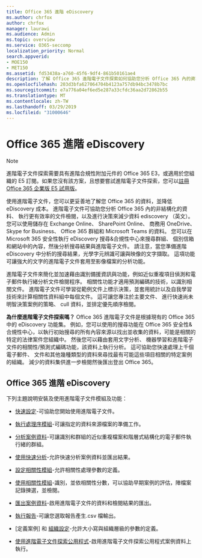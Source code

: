 ```yaml
---
title: Office 365 進階 eDiscovery
ms.author: chrfox
author: chrfox
manager: laurawi
ms.audience: Admin
ms.topic: overview
ms.service: O365-seccomp
localization_priority: Normal
search.appverid:
- MOE150
- MET150
ms.assetid: fd53438a-a760-45f6-9df4-861b50161ae4
description: 了解 Office 365 進階電子文件探索如何協助您分析 Office 365 內的資料、 簡化文件檢閱，以及進行決策有效率 ediscovery （英文）。
ms.openlocfilehash: 203d3bfa627064704b4123a757db94bc3478b7bc
ms.sourcegitcommit: e7a776a04ef6ed5e287a33cfdc36aa2d72862b55
ms.translationtype: MT
ms.contentlocale: zh-TW
ms.lasthandoff: 03/29/2019
ms.locfileid: "31000646"
---
```

# <a name="office-365-advanced-ediscovery"></a>Office 365 進階 eDiscovery

> [!NOTE]
> 進階電子文件探索需要具有進階合規性附加元件的 Office 365 E3，或適用於您組織的 E5 訂閱。如果您沒有該方案，且想要嘗試進階電子文件探索，您可以[註冊 Office 365 企業版 E5 試用版](https://go.microsoft.com/fwlink/p/?LinkID=698279)。 
  
使用進階電子文件，您可以更妥善地了解您 Office 365 的資料，並降低 eDiscovery 成本。 進階電子文件可協助您分析 Office 365 內的非結構化的資料、 執行更有效率的文件檢閱，以及進行決策來減少資料 ediscovery （英文）。 您可以使用儲存在 Exchange Online、 SharePoint Online、 商務用 OneDrive、 Skype for Business、 Office 365 群組和 Microsoft Teams 的資料。 您可以在 Microsoft 365 安全性執行 eDiscovery 搜尋&amp;合規性中心來搜尋群組、 個別信箱和網站中的內容，然後分析搜尋結果與進階電子文件。 請注意，當您準備進階 eDiscovery 中分析的搜尋結果，光學字元辨識可讓與映像的文字擷取。 這項功能可讓強大的文字的進階電子文件套用至影像檔案的分析功能。
  
進階電子文件來簡化並加速藉由識別備援資訊與功能，例如近似重複項目偵測和電子郵件執行緒分析文件檢閱程序。 相關性功能才適用預測編碼的技術，以識別相關文件。 進階電子文件可學習從範例文件上標示決策，並套用統計以及自我學習技術來計算相關性資料組中每個文件。 這可讓您專注於主要文件、 進行快速尚未明智決策案例的策略、 cull 資料，並排定優先順序檢閱。
  
 **為什麼進階電子文件探索嗎？** Office 365 進階電子文件是根據現有的 Office 365 中的 eDiscovery 功能集。 例如，您可以使用的搜尋功能在 Office 365 安全性&amp;合規性中心，以執行初始搜尋的所有內容來源以找出並收集的資料，可能是相關的特定的法律案件您組織中。 然後您可以藉由套用文字分析、 機器學習和進階電子文件的相關性/預測式編碼功能，該資料上執行分析。 這可協助您快速處理上千個電子郵件、 文件和其他幾種類型的資料來尋找最有可能這些項目相關的特定案例的組織。 減少的資料集供進一步檢閱然後匯出登出 Office 365。 
  
## <a name="office-365-advanced-ediscovery"></a>Office 365 進階 eDiscovery

下列主題說明安裝及使用進階電子文件模組及功能：
  
- [快速設定](quick-setup-for-advanced-ediscovery.md)-可協助您開始使用進階電子文件。 
    
- [執行處理序模組](run-the-process-module-in-advanced-ediscovery.md)-可讓指定的資料來源檔案的準備工作。 
    
- [分析案例資料](analyze-case-data-with-advanced-ediscovery.md)-可讓識別和群組的近似重複檔案和階層式結構化的電子郵件執行緒的群組。 

- [使用快速分析](use-express-analysis-in-advanced-ediscovery.md)-允許快速分析案例資料並匯出結果。 
    
- [設定相關性模組](manage-relevance-setup-in-advanced-ediscovery.md)-允許相關性處理參數的定義。 
    
- [使用相關性模組](use-relevance-in-advanced-ediscovery.md)-識別，並依相關性分數，可以協助早期案例的評估，陣檔案記錄揀選，並檢閱。 
    
- [匯出案例資料](export-case-data-in-advanced-ediscovery.md)-啟用進階電子文件的資料和檢閱結果的匯出。 
    
- [執行報告](run-reports-in-advanced-ediscovery.md)-可讓您選取報告產生.csv 檔輸出。 
    
- [定義案例] 和 [組織設定](define-case-and-tenant-settings-in-advanced-ediscovery.md)-允許大小寫與組織層級的參數的定義。 
    
- [使用進階電子文件探索公用程式](use-advanced-ediscovery-utilities.md)-啟用進階電子文件探索公用程式案例資料上執行。 
